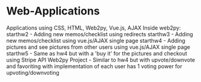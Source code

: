 # Web-Applications
Applications using CSS, HTML, Web2py, Vue.js, AJAX
Inside web2py:
	starthw2 - Adding new memos/checklist using redirects
	starthw3 - Adding new memos/checklist using vue.js/AJAX single page
	starthw4 - Adding pictures and see pictures from other users using vue.js/AJAX single page
	starthw5 - Same as hw4 but with a 'buy it' for the pictures and checkout using Stripe API
Web2py Project - Similar to hw4 but with upvote/downvote and favoriting with implementation of each user has 1 voting power for upvoting/downvoting